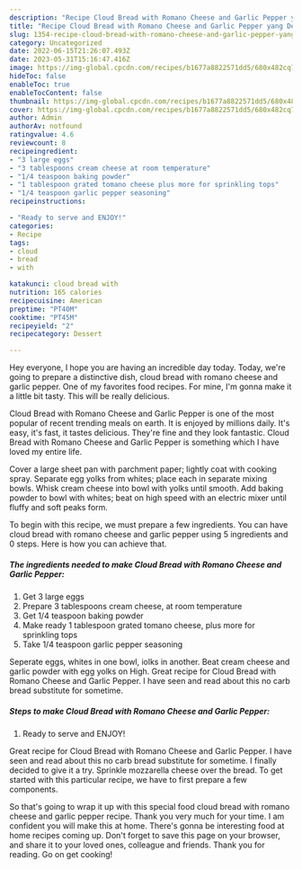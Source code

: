 ```yaml
---
description: "Recipe Cloud Bread with Romano Cheese and Garlic Pepper yang Delicious"
title: "Recipe Cloud Bread with Romano Cheese and Garlic Pepper yang Delicious"
slug: 1354-recipe-cloud-bread-with-romano-cheese-and-garlic-pepper-yang-delicious
category: Uncategorized
date: 2022-06-15T21:26:07.493Z
date: 2023-05-31T15:16:47.416Z
image: https://img-global.cpcdn.com/recipes/b1677a8822571dd5/680x482cq70/cloud-bread-with-romano-cheese-and-garlic-pepper-recipe-main-photo.jpg
hideToc: false
enableToc: true
enableTocContent: false
thumbnail: https://img-global.cpcdn.com/recipes/b1677a8822571dd5/680x482cq70/cloud-bread-with-romano-cheese-and-garlic-pepper-recipe-main-photo.jpg
cover: https://img-global.cpcdn.com/recipes/b1677a8822571dd5/680x482cq70/cloud-bread-with-romano-cheese-and-garlic-pepper-recipe-main-photo.jpg
author: Admin
authorAv: notfound
ratingvalue: 4.6
reviewcount: 8
recipeingredient:
- "3 large eggs"
- "3 tablespoons cream cheese at room temperature"
- "1/4 teaspoon baking powder"
- "1 tablespoon grated tomano cheese plus more for sprinkling tops"
- "1/4 teaspoon garlic pepper seasoning"
recipeinstructions:

- "Ready to serve and ENJOY!"
categories:
- Recipe
tags:
- cloud
- bread
- with

katakunci: cloud bread with 
nutrition: 165 calories
recipecuisine: American
preptime: "PT40M"
cooktime: "PT45M"
recipeyield: "2"
recipecategory: Dessert

---
```



Hey everyone, I hope you are having an incredible day today. Today, we're going to prepare a distinctive dish, cloud bread with romano cheese and garlic pepper. One of my favorites food recipes. For mine, I'm gonna make it a little bit tasty. This will be really delicious.

Cloud Bread with Romano Cheese and Garlic Pepper is one of the most popular of recent trending meals on earth. It is enjoyed by millions daily. It's easy, it's fast, it tastes delicious. They're fine and they look fantastic. Cloud Bread with Romano Cheese and Garlic Pepper is something which I have loved my entire life.

Cover a large sheet pan with parchment paper; lightly coat with cooking spray. Separate egg yolks from whites; place each in separate mixing bowls. Whisk cream cheese into bowl with yolks until smooth. Add baking powder to bowl with whites; beat on high speed with an electric mixer until fluffy and soft peaks form.


To begin with this recipe, we must prepare a few ingredients. You can have cloud bread with romano cheese and garlic pepper using 5 ingredients and 0 steps. Here is how you can achieve that.

<!--inarticleads1-->

##### The ingredients needed to make Cloud Bread with Romano Cheese and Garlic Pepper:

1. Get 3 large eggs
1. Prepare 3 tablespoons cream cheese, at room temperature
1. Get 1/4 teaspoon baking powder
1. Make ready 1 tablespoon grated tomano cheese, plus more for sprinkling tops
1. Take 1/4 teaspoon garlic pepper seasoning


Seperate eggs, whites in one bowl, iolks in another. Beat cream cheese and garlic powder with egg yolks on High. Great recipe for Cloud Bread with Romano Cheese and Garlic Pepper. I have seen and read about this no carb bread substitute for sometime. 

<!--inarticleads2-->

##### Steps to make Cloud Bread with Romano Cheese and Garlic Pepper:


1. Ready to serve and ENJOY!

Great recipe for Cloud Bread with Romano Cheese and Garlic Pepper. I have seen and read about this no carb bread substitute for sometime. I finally decided to give it a try. Sprinkle mozzarella cheese over the bread. To get started with this particular recipe, we have to first prepare a few components. 

So that's going to wrap it up with this special food cloud bread with romano cheese and garlic pepper recipe. Thank you very much for your time. I am confident you will make this at home. There's gonna be interesting food at home recipes coming up. Don't forget to save this page on your browser, and share it to your loved ones, colleague and friends. Thank you for reading. Go on get cooking!
